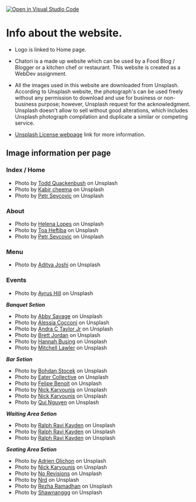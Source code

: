 [![Open in Visual Studio Code](https://classroom.github.com/assets/open-in-vscode-f059dc9a6f8d3a56e377f745f24479a46679e63a5d9fe6f495e02850cd0d8118.svg)](https://classroom.github.com/online_ide?assignment_repo_id=7317753&assignment_repo_type=AssignmentRepo)

# Info about the website.

- Logo is linked to Home page.

- Chatori is a made up website which can be used by a Food Blog / Blogger or a kitchen chef or restaurant. This website is created as a WebDev assignment.

- All the images used in this website are downloaded from Unsplash. According to Unsplash website, the photograph's can be used freely without any permission to download and use for business or non-business purpose; however, Unsplash request for the acknowledgment. Unsplash doesn't allow to sell without good alterations, which includes Unsplash photograph compilation and duplicate a similar or competing service.

- [Unsplash License webpage](https://unsplash.com/license) link for more information.

## Image information per page

### **Index / Home**

- Photo by [Todd Quackenbush](https://unsplash.com/photos/x5SRhkFajrA) on Unsplash
- Photo by [Kabir cheema](https://unsplash.com/photos/8T9AVksyt7s) on Unsplash
- Photo by [Petr Sevcovic](https://unsplash.com/photos/HzDF-rxlSeM) on Unsplash

### **About**

- Photo by [Helena Lopes](https://unsplash.com/photos/QpjyqYy5R-U) on Unsplash
- Photo by [Toa Heftiba](https://unsplash.com/photos/50ijCEHhN8o) on Unsplash
- Photo by [Petr Sevcovic](https://unsplash.com/photos/e5Q5vWO55uU) on Unsplash

### **Menu**

- Photo by [Aditya Joshi](https://unsplash.com/photos/uWI48cpw7Vo) on Unsplash

### **Events**

- Photo by [Ayrus Hill](https://unsplash.com/photos/QIPpS02wKX4) on Unsplash

**_Banquet Setion_**

- Photo by [Abby Savage](https://unsplash.com/photos/zNsSwsuyP3A) on Unsplash
- Photo by [Alessia Cocconi](https://unsplash.com/photos/vf8vmRXy3Jk) on Unsplash
- Photo by [Andra C Taylor Jr](https://unsplash.com/photos/Qd-lPUtupYA) on Unsplash
- Photo by [Brett Jordan](https://unsplash.com/photos/7aygbuJpgxE) on Unsplash
- Photo by [Hannah Busing](https://unsplash.com/photos/URVe89DA5Cw) on Unsplash
- Photo by [Mitchell Lawler](https://unsplash.com/photos/tbaoryUol_E) on Unsplash

**_Bar Setion_**

- Photo by [Bohdan Stocek](https://unsplash.com/photos/q76rxqa5GL0) on Unsplash
- Photo by [Eater Collective](https://unsplash.com/photos/rS2OpgFbeMk) on Unsplash
- Photo by [Felipe Benoit](https://unsplash.com/photos/5ouOIrUG0C0) on Unsplash
- Photo by [Nick Karvounis](https://unsplash.com/photos/B3Jt_d5E2Lk) on Unsplash
- Photo by [Nick Karvounis](https://unsplash.com/photos/Ciqxn7FE4vE) on Unsplash
- Photo by [Qui Nguyen](https://unsplash.com/photos/Zrp9b3PMIy8) on Unsplash

**_Waiting Area Setion_**

- Photo by [Ralph Ravi Kayden](https://unsplash.com/photos/8Cu8-cLZro8) on Unsplash
- Photo by [Ralph Ravi Kayden](https://unsplash.com/photos/VmAaEe0vVi0) on Unsplash
- Photo by [Ralph Ravi Kayden](https://unsplash.com/photos/zSG-kd-L6vw) on Unsplash

**_Seating Area Setion_**

- Photo by [Adrien Olichon](https://unsplash.com/photos/ZgREXhl8ER0) on Unsplash
- Photo by [Nick Karvounis](https://unsplash.com/photos/Ciqxn7FE4vE) on Unsplash
- Photo by [No Revisions](https://unsplash.com/photos/d1ngW7SNehM) on Unsplash
- Photo by [Nrd](https://unsplash.com/photos/hFBKzvzv3qo) on Unsplash
- Photo by [Rezha Ramadhan](https://unsplash.com/photos/sV8M_Lkg60Y) on Unsplash
- Photo by [Shawnanggg](https://unsplash.com/photos/nmpW_WwwVSc) on Unsplash
